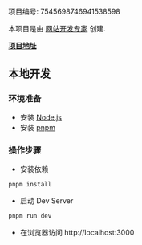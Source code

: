 # 

项目编号: 7545698746941538598

本项目是由 [网站开发专家](https://space.coze.cn/) 创建.

[**项目地址**](https://space.coze.cn/task/7545698746941538598)

## 本地开发

### 环境准备

- 安装 [Node.js](https://nodejs.org/en)
- 安装 [pnpm](https://pnpm.io/installation)

### 操作步骤

- 安装依赖

```sh
pnpm install
```

- 启动 Dev Server

```sh
pnpm run dev
```

- 在浏览器访问 http://localhost:3000
